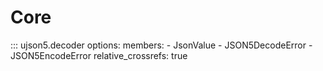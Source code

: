 # Core

::: ujson5.decoder
    options:
        members:
        - JsonValue
        - JSON5DecodeError
        - JSON5EncodeError
        relative_crossrefs: true
